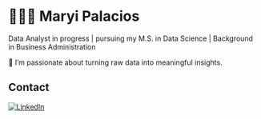 # 👩🏻‍💻 Maryi Palacios  

Data Analyst in progress | pursuing my M.S. in Data Science | Background in Business Administration  

🔹 I’m passionate about turning raw data into meaningful insights.  

##  Contact
[![LinkedIn](https://img.shields.io/badge/LinkedIn-0077B5?style=for-the-badge&logo=linkedin&logoColor=white)](https://www.linkedin.com/in/maryi-tatiana-palacios-giraldo-845160280/)
